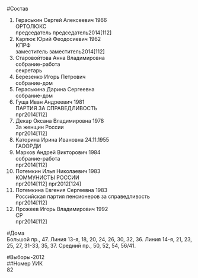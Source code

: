 #Состав  
1. Гераськин Сергей Алексеевич 1966  
    ОРТОЛЮКС  
    председатель председатель2014[112]  
2. Карпюк Юрий Феодосиевич 1962  
    КПРФ  
    заместитель заместитель2014[112]  
3. Старовойтова Анна Владимировна  
    собрание-работа  
    секретарь  
4. Березенко Игорь Петрович  
    собрание-дом  
5. Гераськина Дарина Сергеевна  
    собрание-дом  
6. Гуща Иван Андреевич 1981  
    ПАРТИЯ ЗА СПРАВЕДЛИВОСТЬ  
    прг2014[112]  
7. Декар Оксана Владимировна 1978  
    За женщин России  
    прг2014[112]  
8. Каторина Ирина Ивановна 24.11.1955  
    ГАООРДИ  
9. Марков Андрей Викторович 1984  
    собрание-работа  
    прг2014[112]  
10. Потемкин Илья Николаевич 1983  
    КОММУНИСТЫ РОССИИ  
    прг2014[112] прг2012[124]  
11. Потемкина Евгения Сергеевна 1983  
    Российская партия пенсионеров за справедливость  
    прг2014[112]  
12. Прожеев Игорь Владимирович 1992  
    СР  
    прг2014[112]  
  
#Дома  
Большой пр.,   47. Линия 13-я,     18, 20, 24, 26, 30, 32, 36. Линия 14-я,     21, 23, 25, 27, 31-33, 35, 37. Средний пр.,     50, 52, 54, 56/41.  
  
#Выборы-2012  
##Номер УИК  
82  
